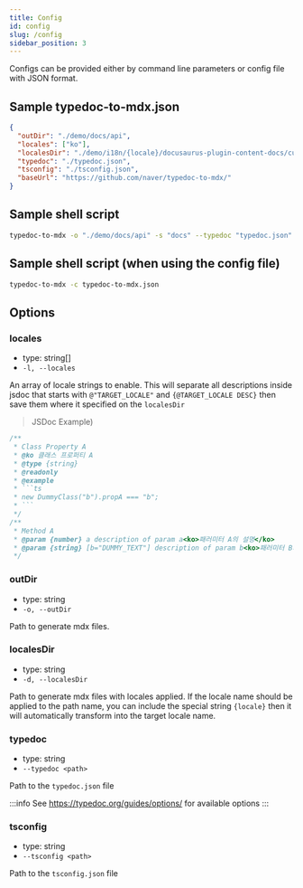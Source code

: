 ```yaml
---
title: Config
id: config
slug: /config
sidebar_position: 3
---
```


Configs can be provided either by command line parameters or config file with JSON format.

## Sample typedoc-to-mdx.json
```json title=typedoc-to-mdx.json
{
  "outDir": "./demo/docs/api",
  "locales": ["ko"],
  "localesDir": "./demo/i18n/{locale}/docusaurus-plugin-content-docs/current/api",
  "typedoc": "./typedoc.json",
  "tsconfig": "./tsconfig.json",
  "baseUrl": "https://github.com/naver/typedoc-to-mdx/"
}
```

## Sample shell script
```sh
typedoc-to-mdx -o "./demo/docs/api" -s "docs" --typedoc "typedoc.json"
```

## Sample shell script (when using the config file)
```sh
typedoc-to-mdx -c typedoc-to-mdx.json
```

## Options
### locales
- type: string[]
- `-l, --locales`

An array of locale strings to enable.
This will separate all descriptions inside jsdoc that starts with `@"TARGET_LOCALE"` and `{@TARGET_LOCALE DESC}` then save them where it specified on the `localesDir`

> JSDoc Example)
```js
/**
 * Class Property A
 * @ko 클래스 프로퍼티 A
 * @type {string}
 * @readonly
 * @example
 * ```ts
 * new DummyClass("b").propA === "b";
 * ```
 */
/**
 * Method A
 * @param {number} a description of param a<ko>패러미터 A의 설명</ko>
 * @param {string} [b="DUMMY_TEXT"] description of param b<ko>패러미터 B의 설명</ko>
 */
```

### outDir
- type: string
- `-o, --outDir`

Path to generate mdx files.

### localesDir
- type: string
- `-d, --localesDir`

Path to generate mdx files with locales applied.
If the locale name should be applied to the path name, you can include the special string `{locale}` then it will automatically transform into the target locale name.

### typedoc
- type: string
- `--typedoc <path>`

Path to the `typedoc.json` file

:::info
See https://typedoc.org/guides/options/ for available options
:::

### tsconfig
- type: string
- `--tsconfig <path>`

Path to the `tsconfig.json` file
